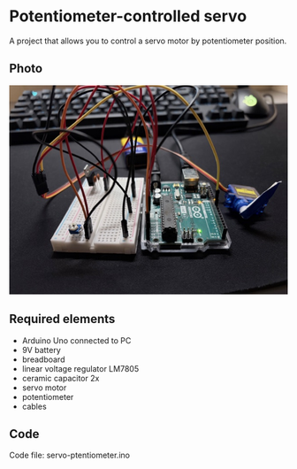 # Potentiometer-controlled servo





A project that allows you to control a servo motor by potentiometer position.





## Photo

![Project setup](photo.jpeg)





## Required elements

* Arduino Uno connected to PC
* 9V battery
* breadboard
* linear voltage regulator LM7805
* ceramic capacitor 2x
* servo motor
* potentiometer
* cables





## Code

Code file: servo-ptentiometer.ino
